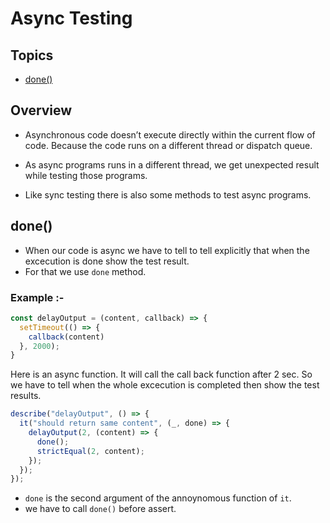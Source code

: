 # Async Testing

## Topics
- [done()](#done)

## Overview 

- Asynchronous code doesn’t execute directly within the current flow of code. Because the code runs on a different thread or dispatch queue.

- As async programs runs in a different thread, we get unexpected result while testing those programs.

- Like sync testing there is also some methods to test async programs.

## done()
- When our code is async we have to tell to tell explicitly that when the excecution is done show the test result.
- For that we use `done` method.

### Example :-

```javascript
const delayOutput = (content, callback) => {
  setTimeout(() => {
    callback(content)
  }, 2000);
}
```

Here is an async function. It will call the call back function after 2 sec. So we have to tell when the whole excecution is completed then show the test results.

```javascript
describe("delayOutput", () => {
  it("should return same content", (_, done) => {
    delayOutput(2, (content) => {
      done();
      strictEqual(2, content);
    });
  });
});
```

- `done` is the second argument of the annoynomous function of `it`.
- we have to call `done()` before assert.